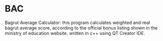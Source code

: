 # BAC
Bagrut Average Calculator:
this program calculates weighted and real bagrut average score,
according to the official bonus listing shown in the ministry of education website.
written in c++ using QT Creator IDE.
